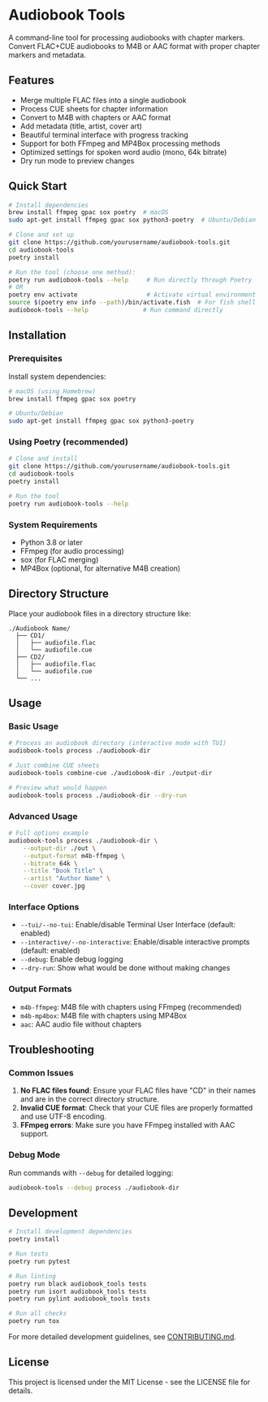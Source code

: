 # Audiobook Tools

A command-line tool for processing audiobooks with chapter markers. Convert FLAC+CUE audiobooks to M4B or AAC format with proper chapter markers and metadata.

## Features

- Merge multiple FLAC files into a single audiobook
- Process CUE sheets for chapter information
- Convert to M4B with chapters or AAC format
- Add metadata (title, artist, cover art)
- Beautiful terminal interface with progress tracking
- Support for both FFmpeg and MP4Box processing methods
- Optimized settings for spoken word audio (mono, 64k bitrate)
- Dry run mode to preview changes

## Quick Start

```bash
# Install dependencies
brew install ffmpeg gpac sox poetry  # macOS
sudo apt-get install ffmpeg gpac sox python3-poetry  # Ubuntu/Debian

# Clone and set up
git clone https://github.com/yourusername/audiobook-tools.git
cd audiobook-tools
poetry install

# Run the tool (choose one method):
poetry run audiobook-tools --help     # Run directly through Poetry
# OR
poetry env activate                   # Activate virtual environment
source $(poetry env info --path)/bin/activate.fish  # For fish shell
audiobook-tools --help               # Run command directly
```

## Installation

### Prerequisites

Install system dependencies:

```bash
# macOS (using Homebrew)
brew install ffmpeg gpac sox poetry

# Ubuntu/Debian
sudo apt-get install ffmpeg gpac sox python3-poetry
```

### Using Poetry (recommended)
```bash
# Clone and install
git clone https://github.com/yourusername/audiobook-tools.git
cd audiobook-tools
poetry install

# Run the tool
poetry run audiobook-tools --help
```

### System Requirements
- Python 3.8 or later
- FFmpeg (for audio processing)
- sox (for FLAC merging)
- MP4Box (optional, for alternative M4B creation)

## Directory Structure

Place your audiobook files in a directory structure like:

```
./Audiobook Name/
  ├── CD1/
  │   ├── audiofile.flac
  │   └── audiofile.cue
  ├── CD2/
  │   ├── audiofile.flac
  │   └── audiofile.cue
  └── ...
```

## Usage

### Basic Usage
```bash
# Process an audiobook directory (interactive mode with TUI)
audiobook-tools process ./audiobook-dir

# Just combine CUE sheets
audiobook-tools combine-cue ./audiobook-dir ./output-dir

# Preview what would happen
audiobook-tools process ./audiobook-dir --dry-run
```

### Advanced Usage
```bash
# Full options example
audiobook-tools process ./audiobook-dir \
    --output-dir ./out \
    --output-format m4b-ffmpeg \
    --bitrate 64k \
    --title "Book Title" \
    --artist "Author Name" \
    --cover cover.jpg
```

### Interface Options
- `--tui/--no-tui`: Enable/disable Terminal User Interface (default: enabled)
- `--interactive/--no-interactive`: Enable/disable interactive prompts (default: enabled)
- `--debug`: Enable debug logging
- `--dry-run`: Show what would be done without making changes

### Output Formats
- `m4b-ffmpeg`: M4B file with chapters using FFmpeg (recommended)
- `m4b-mp4box`: M4B file with chapters using MP4Box
- `aac`: AAC audio file without chapters

## Troubleshooting

### Common Issues

1. **No FLAC files found**: Ensure your FLAC files have "CD" in their names and are in the correct directory structure.
2. **Invalid CUE format**: Check that your CUE files are properly formatted and use UTF-8 encoding.
3. **FFmpeg errors**: Make sure you have FFmpeg installed with AAC support.

### Debug Mode

Run commands with `--debug` for detailed logging:

```bash
audiobook-tools --debug process ./audiobook-dir
```

## Development

```bash
# Install development dependencies
poetry install

# Run tests
poetry run pytest

# Run linting
poetry run black audiobook_tools tests
poetry run isort audiobook_tools tests
poetry run pylint audiobook_tools tests

# Run all checks
poetry run tox
```

For more detailed development guidelines, see [CONTRIBUTING.md](CONTRIBUTING.md).

## License

This project is licensed under the MIT License - see the LICENSE file for details. 
